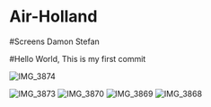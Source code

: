 # Air-Holland

#Screens Damon Stefan 

#Hello World, This is my first commit

![IMG_3874](https://user-images.githubusercontent.com/30233097/109790385-5cfc0d80-7c37-11eb-8029-222de047015e.PNG)

![IMG_3873](https://user-images.githubusercontent.com/30233097/109790399-5ff6fe00-7c37-11eb-8dbe-722bbd5b5b2f.PNG)
![IMG_3870](https://user-images.githubusercontent.com/30233097/109790401-61282b00-7c37-11eb-9697-5c51aa9cdfb8.PNG)
![IMG_3869](https://user-images.githubusercontent.com/30233097/109790402-62595800-7c37-11eb-966e-e3cd6cedb4b3.PNG)
![IMG_3868](https://user-images.githubusercontent.com/30233097/109790407-62f1ee80-7c37-11eb-92a3-755ac9e171c1.PNG)
